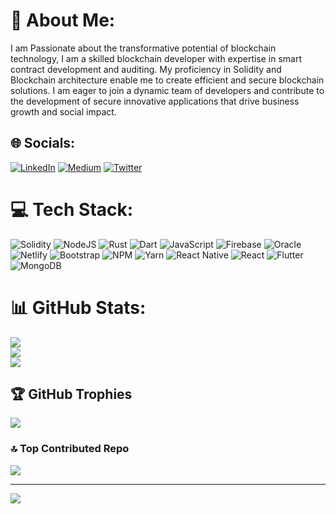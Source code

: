 # 💫 About Me:
I am Passionate about the transformative potential of blockchain technology, I am a skilled blockchain developer with expertise in smart contract development and auditing. My proficiency in Solidity and Blockchain architecture enable me to create efficient and secure blockchain solutions. I am eager to join a dynamic team of developers and contribute to the development of secure innovative applications that drive business growth and social impact.


## 🌐 Socials:
[![LinkedIn](https://img.shields.io/badge/LinkedIn-%230077B5.svg?logo=linkedin&logoColor=white)](https://linkedin.com/in/https://www.linkedin.com/in/leo-nwafor-b61a7223b/) [![Medium](https://img.shields.io/badge/Medium-12100E?logo=medium&logoColor=white)](https://medium.com/@Leoysd) [![Twitter](https://img.shields.io/badge/Twitter-%231DA1F2.svg?logo=Twitter&logoColor=white)](https://twitter.com/@The_Crypto_Leo) 

# 💻 Tech Stack:
![Solidity](https://img.shields.io/badge/Solidity-%23363636.svg?style=for-the-badge&logo=solidity&logoColor=white) ![NodeJS](https://img.shields.io/badge/node.js-6DA55F?style=for-the-badge&logo=node.js&logoColor=white) ![Rust](https://img.shields.io/badge/rust-%23000000.svg?style=for-the-badge&logo=rust&logoColor=white) ![Dart](https://img.shields.io/badge/dart-%230175C2.svg?style=for-the-badge&logo=dart&logoColor=white) ![JavaScript](https://img.shields.io/badge/javascript-%23323330.svg?style=for-the-badge&logo=javascript&logoColor=%23F7DF1E) ![Firebase](https://img.shields.io/badge/firebase-%23039BE5.svg?style=for-the-badge&logo=firebase) ![Oracle](https://img.shields.io/badge/Oracle-F80000?style=for-the-badge&logo=oracle&logoColor=white) ![Netlify](https://img.shields.io/badge/netlify-%23000000.svg?style=for-the-badge&logo=netlify&logoColor=#00C7B7) ![Bootstrap](https://img.shields.io/badge/bootstrap-%23563D7C.svg?style=for-the-badge&logo=bootstrap&logoColor=white) ![NPM](https://img.shields.io/badge/NPM-%23000000.svg?style=for-the-badge&logo=npm&logoColor=white) ![Yarn](https://img.shields.io/badge/yarn-%232C8EBB.svg?style=for-the-badge&logo=yarn&logoColor=white) ![React Native](https://img.shields.io/badge/react_native-%2320232a.svg?style=for-the-badge&logo=react&logoColor=%2361DAFB) ![React](https://img.shields.io/badge/react-%2320232a.svg?style=for-the-badge&logo=react&logoColor=%2361DAFB) ![Flutter](https://img.shields.io/badge/Flutter-%2302569B.svg?style=for-the-badge&logo=Flutter&logoColor=white) ![MongoDB](https://img.shields.io/badge/MongoDB-%234ea94b.svg?style=for-the-badge&logo=mongodb&logoColor=white)
# 📊 GitHub Stats:
![](https://github-readme-stats.vercel.app/api?username=LeoYsd&theme=dark&hide_border=false&include_all_commits=true&count_private=true)<br/>
![](https://github-readme-streak-stats.herokuapp.com/?user=LeoYsd&theme=dark&hide_border=false)<br/>
![](https://github-readme-stats.vercel.app/api/top-langs/?username=LeoYsd&theme=dark&hide_border=false&include_all_commits=true&count_private=true&layout=compact)

## 🏆 GitHub Trophies
![](https://github-profile-trophy.vercel.app/?username=LeoYsd&theme=radical&no-frame=true&no-bg=false&margin-w=4)

### 🔝 Top Contributed Repo
![](https://github-contributor-stats.vercel.app/api?username=LeoYsd&limit=5&theme=dark&combine_all_yearly_contributions=true)

---
[![](https://visitcount.itsvg.in/api?id=LeoYsd&icon=0&color=0)](https://visitcount.itsvg.in)

<!-- Proudly created with GPRM ( https://gprm.itsvg.in ) -->
